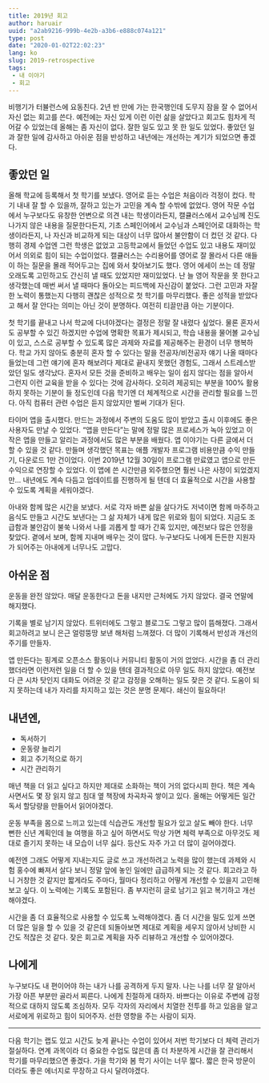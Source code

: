 ```yaml
---
title: 2019년 회고
author: haruair
uuid: "a2ab9216-999b-4e2b-a3b6-e888c074a121"
type: post
date: "2020-01-02T22:02:23"
lang: ko
slug: 2019-retrospective
tags:
 - 내 이야기
 - 회고
---
```


비행기가 터뷸런스에 요동친다. 2년 반 만에 가는 한국행인데 도무지 잠을 잘 수 없어서 자신 없는 회고를 쓴다. 예전에는 자신 있게 이런 이런 삶을 살았다고 회고도 힘차게 적어갈 수 있었는데 올해는 좀 자신이 없다. 잘한 일도 있고 못 한 일도 있었다. 좋았던 일과 잘한 일에 감사하고 아쉬운 점을 반성하고 내년에는 개선하는 계기가 되었으면 좋겠다.

## 좋았던 일

올해 학교에 등록해서 첫 학기를 보냈다. 영어로 듣는 수업은 처음이라 걱정이 컸다. 학기 내내 잘 할 수 있을까, 잘하고 있는가 고민을 계속 할 수밖에 없었다. 영어 작문 수업에서 누구보다도 유창한 언변으로 의견 내는 학생이라든지, 캘큘러스에서 교수님께 진도 나가지 않은 내용을 질문한다든지, 기초 스페인어에서 교수님과 스페인어로 대화하는 학생이라든지, 나 자신과 비교하게 되는 대상이 너무 많아서 불안함이 더 컸던 것 같다. 다행히 경제 수업엔 그런 학생은 없었고 고등학교에서 들었던 수업도 있고 내용도 재미있어서 의외로 힘이 되는 수업이었다. 캘큘러스는 수리용어를 영어로 잘 몰라서 다른 애들이 하는 질문을 몰래 적어두고는 집에 와서 찾아보기도 했다. 영어 에세이 쓰는 데 정말 오래도록 고민하고도 간신히 낼 때도 있었지만 재미있었다. 난 늘 영어 작문을 못 한다고 생각했는데 매번 써서 낼 때마다 돌아오는 피드백에 자신감이 붙었다. 그런 고민과 자잘한 노력이 통했는지 다행히 괜찮은 성적으로 첫 학기를 마무리했다. 좋은 성적을 받았다고 해서 잘 안다는 의미는 아닌 것이 분명하다. 여전히 티끌만큼 아는 기분이다.

첫 학기를 끝내고 나서 학교에 다녀야겠다는 결정은 정말 잘 내렸다 싶었다. 물론 혼자서도 공부할 수 있긴 하겠지만 수업에 명확한 목표가 제시되고, 학습 내용을 물어볼 교수님이 있고, 스스로 공부할 수 있도록 많은 과제와 자료를 제공해주는 환경이 너무 행복하다. 학교 가지 않아도 충분히 혼자 할 수 있다는 말을 전공자/비전공자 얘기 나올 때마다 들었는데 그런 얘기에 혼자 해보려다 제대로 끝내지 못했던 경험도, 그래서 스트레스받았던 일도 생각났다. 혼자서 모든 것을 준비하고 배우는 일이 쉽지 않다는 점을 알아서 그런지 이런 교육을 받을 수 있다는 것에 감사하다. 오히려 제공되는 부분을 100% 활용하지 못하는 기분이 들 정도인데 다음 학기엔 더 체계적으로 시간을 관리할 필요를 느낀다. 아직 컴퓨터 관련 수업은 듣지 않았지만 벌써 기대가 된다.

타이머 앱을 출시했다. 만드는 과정에서 주변의 도움도 많이 받았고 출시 이후에도 좋은 사용자도 만날 수 있었다. “앱을 만든다”는 말에 정말 많은 프로세스가 녹아 있었고 이 작은 앱을 만들고 알리는 과정에서도 많은 부분을 배웠다. 앱 이야기는 다른 글에서 더 할 수 있을 것 같다. 만들며 생각했던 목표는 애플 개발자 프로그램 비용만큼 수익 만들기, 다운로드 1만 건이었다. 이번 2019년 12월 30일이 프로그램 만료였고 앱으로 만든 수익으로 연장할 수 있었다. 이 앱에 쓴 시간만큼 외주했으면 훨씬 나은 사정이 되었겠지만... 내년에도 계속 다듬고 업데이트를 진행하게 될 텐데 더 효율적으로 시간을 사용할 수 있도록 계획을 세워야겠다.

아내와 함께 많은 시간을 보냈다. 서로 각자 바쁜 삶을 살다가도 저녁이면 함께 마주하고 음식도 만들고 시간도 보낸다는 그 삶 자체가 내게 많은 위로와 힘이 되었다. 지금도 조급함과 불안감이 불쑥 나와서 나를 괴롭게 할 때가 간혹 있지만, 예전보다 많은 안정을 찾았다. 곁에서 보며, 함께 지내며 배우는 것이 많다. 누구보다도 나에게 든든한 지원자가 되어주는 아내에게 너무나도 고맙다.

## 아쉬운 점

운동을 완전 않았다. 매달 운동한다고 돈을 내지만 근처에도 가지 않았다. 결국 연말에 해지했다.

기록을 별로 남기지 않았다. 트위터에도 그렇고 블로그도 그렇고 많이 뜸해졌다. 그래서 회고하려고 보니 은근 얼렁뚱땅 보낸 해처럼 느껴졌다. 더 많이 기록해서 반성과 개선의 주기를 만들자.

앱 만든다는 핑계로 오픈소스 활동이나 커뮤니티 활동이 거의 없었다. 시간을 좀 더 관리했더라면 이런저런 일을 더 할 수 있을 텐데 결과적으로 아무 일도 하지 않았다. 예전보다 큰 시차 탓인지 대화도 어려운 것 같고 감정을 오해하는 일도 잦은 것 같다. 도움이 되지 못하는데 내가 자리를 차지하고 있는 것은 분명 문제다. 쇄신이 필요하다!

## 내년엔,

- 독서하기
- 운동량 늘리기
- 회고 주기적으로 하기
- 시간 관리하기

매년 책을 더 읽고 싶다고 하지만 제대로 소화하는 책이 거의 없다시피 한다. 책은 계속 사면서도 몇 장 읽지 않고 침대 옆 책장에 차곡차곡 쌓이고 있다. 올해는 어떻게든 일간 독서 할당량을 만들어서 읽어야겠다.

운동 부족을 몸으로 느끼고 있는데 식습관도 개선할 필요가 있고 살도 빼야 한다. 너무 뻔한 신년 계획인데 늘 여행을 하고 싶어 하면서도 막상 가면 체력 부족으로 아무것도 제대로 즐기지 못하는 내 모습이 너무 싫다. 등산도 자주 가고 더 많이 걸어야겠다.

예전엔 그래도 어떻게 지내는지도 글로 쓰고 개선하려고 노력을 많이 했는데 과제와 시험 홍수에 빠져서 살다 보니 정말 앞에 놓인 일에만 급급하게 되는 것 같다. 회고라고 하니 거창한 것 같지만 짧게라도 주마다, 월마다 정리하고 어떻게 개선할 수 있을지 고민해보고 싶다. 이 노력에는 기록도 포함된다. 좀 부지런히 글로 남기고 읽고 복기하고 개선해야겠다.

시간을 좀 더 효율적으로 사용할 수 있도록 노력해야겠다. 좀 더 시간을 밀도 있게 쓰면 더 많은 일을 할 수 있을 것 같은데 되돌아보면 제대로 계획을 세우지 않아서 낭비한 시간도 적잖은 것 같다. 잦은 회고로 계획을 자주 리뷰하고 개선할 수 있어야겠다.

## 나에게

누구보다도 내 편이어야 하는 내가 나를 공격하게 두지 말자. 나는 나를 너무 잘 알아서 가장 아픈 부분만 골라서 찌른다. 나에게 친절하게 대하자. 바쁘다는 이유로 주변에 감정적으로 대하지 않도록 조심하자. 모두 각자의 자리에서 치열한 전투를 하고 있음을 알고 서로에게 위로하고 힘이 되어주자. 선한 영향을 주는 사람이 되자.

----

다음 학기는 랩도 있고 시간도 늦게 끝나는 수업이 있어서 저번 학기보다 더 체력 관리가 절실하다. 연계 과목이라 더 중요한 수업도 많은데 좀 더 차분하게 시간을 잘 관리해서 학기를 마무리했으면 좋겠다. 가을 학기와 봄 학기 사이는 너무 짧다. 짧은 한국 방문이더라도 좋은 에너지로 무장하고 다시 달려야겠다.
